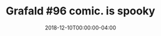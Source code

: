 ---
title: "Grafald #96 comic. is spooky"
type: "image"
date: 2018-12-10T00:00:00-04:00
draft: false
categories: ["Projects"]
image_path: "../img/2018/96.png"
alt_text: ""
is_subpage: true
---